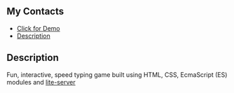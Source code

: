 ## My Contacts
 
- [Click for Demo](https://moorebarrett-jodiann.github.io/keyboard-ninja/)
- [Description](#description)

## Description

Fun, interactive, speed typing game built using HTML, CSS, EcmaScript (ES) modules and [lite-server](https://www.npmjs.com/package/light-server)